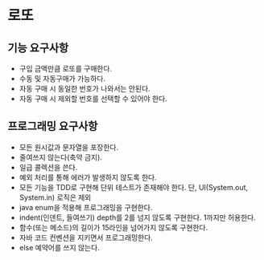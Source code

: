 # 로또

## 기능 요구사항
* 구입 금액만큼 로또를 구매한다.
* 수동 및 자동구매가 가능하다.
* 자동 구매 시 동일한 번호가 나와서는 안된다.
* 자동 구매 시 제외할 번호를 선택할 수 있어야 한다.

## 프로그래밍 요구사항
* 모든 원시값과 문자열을 포장한다.
* 줄여쓰지 않는다(축약 금지).
* 일급 콜렉션을 쓴다.
* 예외 처리를 통해 에러가 발생하지 않도록 한다.
* 모든 기능을 TDD로 구현해 단위 테스트가 존재해야 한다. 단, UI(System.out, System.in) 로직은 제외
* java enum을 적용해 프로그래밍을 구현한다.
* indent(인덴트, 들여쓰기) depth를 2를 넘지 않도록 구현한다. 1까지만 허용한다.
* 함수(또는 메소드)의 길이가 15라인을 넘어가지 않도록 구현한다.
* 자바 코드 컨벤션을 지키면서 프로그래밍한다.
* else 예약어를 쓰지 않는다.
